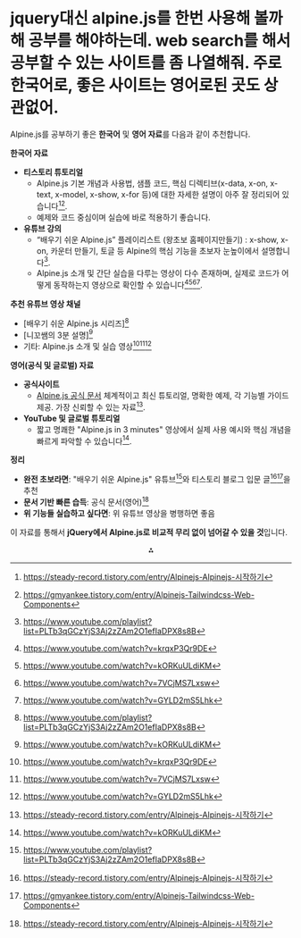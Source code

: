 # jquery대신 alpine.js를 한번 사용해 볼까해 공부를 해야하는데. web search를 해서 공부할 수 있는 사이트를 좀 나열해줘. 주로 한국어로, 좋은 사이트는 영어로된 곳도 상관없어.

Alpine.js를 공부하기 좋은 **한국어** 및 **영어 자료**를 다음과 같이 추천합니다.

**한국어 자료**

- **티스토리 튜토리얼**
    - Alpine.js 기본 개념과 사용법, 샘플 코드, 핵심 디렉티브(x-data, x-on, x-text, x-model, x-show, x-for 등)에 대한 자세한 설명이 아주 잘 정리되어 있습니다[^1_1][^1_3].
    - 예제와 코드 중심이며 실습에 바로 적용하기 좋습니다.
- **유튜브 강의**
    - “배우기 쉬운 Alpine.js” 플레이리스트 (왕초보 홈페이지만들기) : x-show, x-on, 카운터 만들기, 토글 등 Alpine의 핵심 기능을 초보자 눈높이에서 설명합니다[^1_7].
    - Alpine.js 소개 및 간단 실습을 다루는 영상이 다수 존재하며, 실제로 코드가 어떻게 동작하는지 영상으로 확인할 수 있습니다[^1_2][^1_4][^1_5][^1_6].

**추천 유튜브 영상 채널**

- [배우기 쉬운 Alpine.js 시리즈][^1_7]
- [니꼬쌤의 3분 설명][^1_4]
- 기타: Alpine.js 소개 및 실습 영상[^1_2][^1_5][^1_6]

**영어(공식 및 글로벌) 자료**

- **공식사이트**
    - [Alpine.js 공식 문서](https://alpinejs.dev/start-here)
체계적이고 최신 튜토리얼, 명확한 예제, 각 기능별 가이드 제공. 가장 신뢰할 수 있는 자료[^1_1].
- **YouTube 및 글로벌 튜토리얼**
    - 짧고 명쾌한 "Alpine.js in 3 minutes" 영상에서 실제 사용 예시와 핵심 개념을 빠르게 파악할 수 있습니다[^1_4].

**정리**

- **완전 초보라면**: "배우기 쉬운 Alpine.js" 유튜브[^1_7]와 티스토리 블로그 입문 글[^1_1][^1_3]을 추천
- **문서 기반 빠른 습득**: 공식 문서(영어)[^1_1]
- **위 기능들 실습하고 싶다면**: 위 유튜브 영상을 병행하면 좋음

이 자료를 통해서 **jQuery에서 Alpine.js로 비교적 무리 없이 넘어갈 수 있을 것**입니다.

<div style="text-align: center">⁂</div>

[^1_1]: https://steady-record.tistory.com/entry/Alpinejs-Alpinejs-시작하기

[^1_2]: https://www.youtube.com/watch?v=krqxP3Qr9DE

[^1_3]: https://gmyankee.tistory.com/entry/Alpinejs-Tailwindcss-Web-Components

[^1_4]: https://www.youtube.com/watch?v=kORKuULdiKM

[^1_5]: https://www.youtube.com/watch?v=7VCjMS7Lxsw

[^1_6]: https://www.youtube.com/watch?v=GYLD2mS5Lhk

[^1_7]: https://www.youtube.com/playlist?list=PLTb3qGCzYjS3Aj2zZAm2O1efIaDPX8s8B

[^1_8]: https://oneroomtable.com/entry/자바스크립트-독학-사이트-추천

